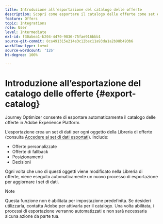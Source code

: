 ```yaml
---
title: Introduzione all’esportazione del catalogo delle offerte
description: Scopri come esportare il catalogo delle offerte come set di dati
feature: Offers
topic: Integrations
role: User
level: Intermediate
exl-id: f30abea1-b204-4470-9836-75fae916bbb1
source-git-commit: 0ca491315e214e3c12bec11a93da1a2b98b493b6
workflow-type: tm+mt
source-wordcount: '126'
ht-degree: 100%

---
```


# Introduzione all’esportazione del catalogo delle offerte {#export-catalog}

Journey Optimizer consente di esportare automaticamente il catalogo delle offerte in Adobe Experience Platform.

L’esportazione crea un set di dati per ogni oggetto della Libreria di offerte (consulta [Accedere ai set di dati esportati](../export-catalog/access-dataset.md)). Include:

* Offerte personalizzate
* Offerte di fallback
* Posizionamenti
* Decisioni

Ogni volta che uno di questi oggetti viene modificato nella Libreria di offerte, viene eseguito automaticamente un nuovo processo di esportazione per aggiornare i set di dati.

>[!NOTE]
>
>Questa funzione non è abilitata per impostazione predefinita. Se desideri utilizzarla, contatta Adobe per attivarla per il catalogo. Una volta abilitata, i processi di esportazione verranno automatizzati e non sarà necessaria alcuna azione da parte tua.
